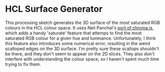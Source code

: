 # HCL Surface Generator
This processing sketch generates the 3D surface of the most saturated RGB colours in the HCL colour space. It uses Neil Panchal's [port of chroma.js](https://github.com/neilpanchal/Chroma), which adds a handy 'saturate' feature that attemps to find the most saturated RGB colour for a given hue and luminance. Unfortunately, I think this feature also introduces some numerical error, resulting in the weird scalloped edges on the 3D surface. I'm pretty sure these scallops shouldn't be there, and they don't seem to appear on the 2D slices. They also don't interfere with understanding the colour space, so I haven't spent much time trying to fix them.
